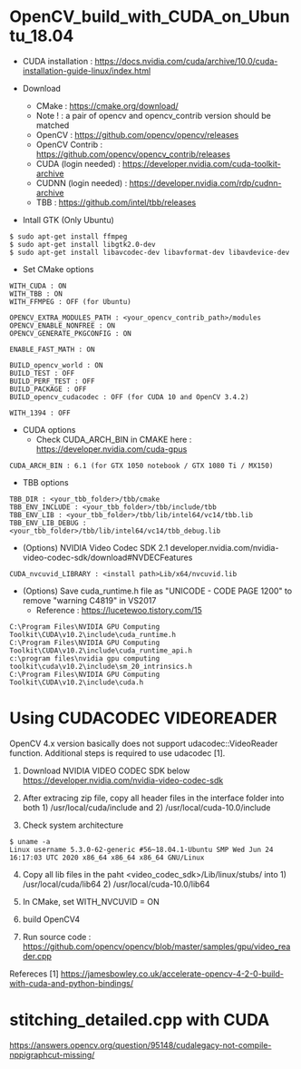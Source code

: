 # OpenCV_build_with_CUDA_on_Ubuntu_18.04

- CUDA installation : https://docs.nvidia.com/cuda/archive/10.0/cuda-installation-guide-linux/index.html

- Download
  + CMake : https://cmake.org/download/
  + Note ! : a pair of opencv and opencv_contrib version should be matched
  + OpenCV : https://github.com/opencv/opencv/releases
  + OpenCV Contrib : https://github.com/opencv/opencv_contrib/releases
  + CUDA (login needed) : https://developer.nvidia.com/cuda-toolkit-archive
  + CUDNN (login needed) : https://developer.nvidia.com/rdp/cudnn-archive
  + TBB : https://github.com/intel/tbb/releases
 
- Intall GTK (Only Ubuntu)
```
$ sudo apt-get install ffmpeg
$ sudo apt-get install libgtk2.0-dev
$ sudo apt-get install libavcodec-dev libavformat-dev libavdevice-dev
```

- Set CMake options

```
WITH_CUDA : ON
WITH_TBB : ON
WITH_FFMPEG : OFF (for Ubuntu)

OPENCV_EXTRA_MODULES_PATH : <your_opencv_contrib_path>/modules
OPENCV_ENABLE_NONFREE : ON
OPENCV_GENERATE_PKGCONFIG : ON

ENABLE_FAST_MATH : ON

BUILD_opencv_world : ON
BUILD_TEST : OFF
BUILD_PERF_TEST : OFF
BUILD_PACKAGE : OFF
BUILD_opencv_cudacodec : OFF (for CUDA 10 and OpenCV 3.4.2)

WITH_1394 : OFF

```

- CUDA options 
  + Check CUDA_ARCH_BIN in CMAKE here : https://developer.nvidia.com/cuda-gpus
```
CUDA_ARCH_BIN : 6.1 (for GTX 1050 notebook / GTX 1080 Ti / MX150)
```

- TBB options

```
TBB_DIR : <your_tbb_folder>/tbb/cmake
TBB_ENV_INCLUDE : <your_tbb_folder>/tbb/include/tbb
TBB_ENV_LIB : <your_tbb_folder>/tbb/lib/intel64/vc14/tbb.lib
TBB_ENV_LIB_DEBUG : <your_tbb_folder>/tbb/lib/intel64/vc14/tbb_debug.lib
```

- (Options) NVIDIA Video Codec SDK 2.1
developer.nvidia.com/nvidia-video-codec-sdk/download#NVDECFeatures

```
CUDA_nvcuvid_LIBRARY : <install path>Lib/x64/nvcuvid.lib
```



- (Options) Save cuda_runtime.h file as "UNICODE - CODE PAGE 1200" to remove "warning C4819" in VS2017
  + Reference : https://lucetewoo.tistory.com/15
```
C:\Program Files\NVIDIA GPU Computing Toolkit\CUDA\v10.2\include\cuda_runtime.h
C:\Program Files\NVIDIA GPU Computing Toolkit\CUDA\v10.2\include\cuda_runtime_api.h
c:\program files\nvidia gpu computing toolkit\cuda\v10.2\include\sm_20_intrinsics.h
C:\Program Files\NVIDIA GPU Computing Toolkit\CUDA\v10.2\include\cuda.h
```
# Using CUDACODEC VIDEOREADER

OpenCV 4.x version basically does not support udacodec::VideoReader function. Additional steps is required to use udacodec [1].

1. Download NVIDIA VIDEO CODEC SDK below
https://developer.nvidia.com/nvidia-video-codec-sdk

2. After extracing zip file, copy all header files in the interface folder into both 1) /usr/local/cuda/include and 2) /usr/local/cuda-10.0/include 

3. Check system architecture
```
$ uname -a
Linux username 5.3.0-62-generic #56~18.04.1-Ubuntu SMP Wed Jun 24 16:17:03 UTC 2020 x86_64 x86_64 x86_64 GNU/Linux
```
4. Copy all lib files in the paht <video_codec_sdk>/Lib/linux/stubs/<architecture> into 1) /usr/local/cuda/lib64 2) /usr/local/cuda-10.0/lib64

5. In CMake, set WITH_NVCUVID = ON 

6. build OpenCV4

7. Run source code : https://github.com/opencv/opencv/blob/master/samples/gpu/video_reader.cpp

Refereces
[1] https://jamesbowley.co.uk/accelerate-opencv-4-2-0-build-with-cuda-and-python-bindings/

# stitching_detailed.cpp with CUDA

https://answers.opencv.org/question/95148/cudalegacy-not-compile-nppigraphcut-missing/

